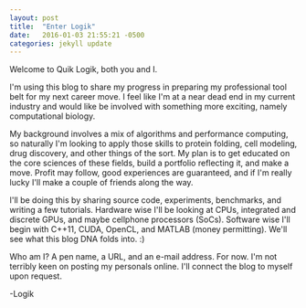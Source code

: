 ```yaml
---
layout: post
title:  "Enter Logik"
date:   2016-01-03 21:55:21 -0500
categories: jekyll update
---
```


Welcome to Quik Logik, both you and I.

I'm using this blog to share my progress in preparing my professional tool belt for my next career move.  I feel like I'm at a near dead end in my current industry and would like be involved with something more exciting, namely computational biology.
 
My background involves a mix of algorithms and performance computing, so naturally I'm looking to apply those skills to protein folding, cell modeling, drug discovery, and other things of the sort.  My plan is to get educated on the core sciences of these fields, build a portfolio reflecting it, and make a move. Profit may follow, good experiences are guaranteed, and if I'm really lucky I'll make a couple of friends along the way.

I'll be doing this by sharing source code, experiments, benchmarks, and writing a few tutorials.  Hardware wise I'll be looking at CPUs, integrated and discrete GPUs, and maybe cellphone processors (SoCs). Software wise I'll begin with C++11, CUDA, OpenCL, and MATLAB (money permitting). We'll see what this blog DNA folds into. :)

Who am I? A pen name, a URL, and an e-mail address. For now. I'm not terribly keen on posting my personals online. I'll connect the blog to myself upon request.

-Logik
